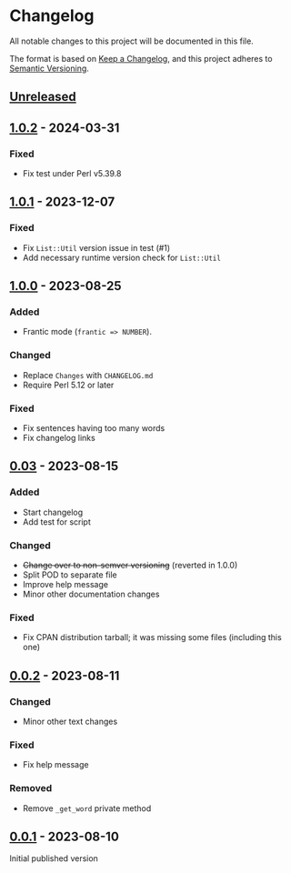 # Changelog

All notable changes to this project will be documented in this file.

The format is based on [Keep a Changelog](https://keepachangelog.com/en/1.0.0/),
and this project adheres to [Semantic Versioning](https://semver.org/spec/v2.0.0.html).

## [Unreleased]

## [1.0.2] - 2024-03-31

### Fixed
- Fix test under Perl v5.39.8

## [1.0.1] - 2023-12-07

### Fixed
- Fix `List::Util` version issue in test (#1)
- Add necessary runtime version check for `List::Util`

## [1.0.0] - 2023-08-25

### Added
- Frantic mode (`frantic => NUMBER`).

### Changed
- Replace `Changes` with `CHANGELOG.md`
- Require Perl 5.12 or later

### Fixed
- Fix sentences having too many words
- Fix changelog links

## [0.03] - 2023-08-15

### Added
- Start changelog
- Add test for script

### Changed
- ~~Change over to non-semver versioning~~ (reverted in 1.0.0)
- Split POD to separate file
- Improve help message
- Minor other documentation changes

### Fixed
- Fix CPAN distribution tarball; it was missing some files (including this one)

## [0.0.2] - 2023-08-11

### Changed
- Minor other text changes

### Fixed
- Fix help message

### Removed
- Remove `_get_word` private method

## [0.0.1] - 2023-08-10
Initial published version

[Unreleased]: https://codeberg.org/h3xx/perl-Chicken-Ipsum/compare/v1.0.2...HEAD
[1.0.2]: https://codeberg.org/h3xx/perl-Chicken-Ipsum/compare/v1.0.1...v1.0.2
[1.0.1]: https://codeberg.org/h3xx/perl-Chicken-Ipsum/compare/v1.0.0...v1.0.1
[1.0.0]: https://codeberg.org/h3xx/perl-Chicken-Ipsum/compare/v0.03...v1.0.0
[0.03]: https://codeberg.org/h3xx/perl-Chicken-Ipsum/compare/v0.0.2...v0.03
[0.0.2]: https://codeberg.org/h3xx/perl-Chicken-Ipsum/compare/v0.0.1...v0.0.2
[0.0.1]: https://codeberg.org/h3xx/perl-Chicken-Ipsum/releases/tag/v0.0.1
